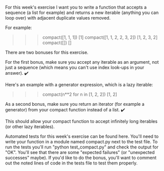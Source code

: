 For this week's exercise I want you to write a function that accepts a sequence (a list for example) and returns a new iterable (anything you can loop over) with adjacent duplicate values removed.

For example:
>>> compact([1, 1, 1])
[1]
>>> compact([1, 1, 2, 2, 3, 2])
[1, 2, 3, 2]
>>> compact([])
[]

There are two bonuses for this exercise.

For the first bonus, make sure you accept any iterable as an argument, not just a sequence (which means you can't use index look-ups in your answer). ✔️

Here's an example with a generator expression, which is a lazy iterable:
>>> compact(n**2 for n in [1, 2, 2])
[1, 2]

As a second bonus, make sure you return an iterator (for example a generator) from your compact function instead of a list. ✔️

This should allow your compact function to accept infinitely long iterables (or other lazy iterables).

Automated tests for this week's exercise can be found here. You'll need to write your function in a module named compact.py next to the test file. To run the tests you'll run "python test_compact.py" and check the output for "OK". You'll see that there are some "expected failures" (or "unexpected successes" maybe). If you'd like to do the bonus, you'll want to comment out the noted lines of code in the tests file to test them properly.

